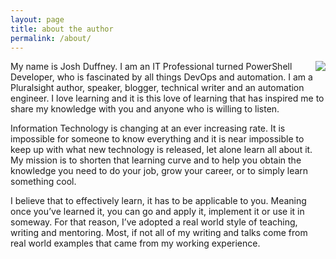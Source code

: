 ```yaml
---
layout: page
title: about the author
permalink: /about/
---
```


<img align="right" src="https://duffney.github.io/images/geek.jpg">

My name is Josh Duffney. I am an IT Professional turned PowerShell Developer, who is fascinated by all things DevOps and automation. I am a Pluralsight author, speaker, blogger, technical writer and an automation engineer. I love learning and it is this love of learning that has inspired me to share my knowledge with you and anyone who is willing to listen. 

Information Technology is changing at an ever increasing rate. It is impossible for someone to know everything and it is near impossible to keep up with what new technology is released, let alone learn all about it. My mission is to shorten that learning curve and to help you obtain the knowledge you need to do your job, grow your career, or to simply learn something cool. 

I believe that to effectively learn, it has to be applicable to you. Meaning once you’ve learned it, you can go and apply it, implement it or use it in someway. For that reason, I’ve adopted a real world style of teaching, writing and mentoring. Most, if not all of my writing and talks come from real world examples that came from my working experience.